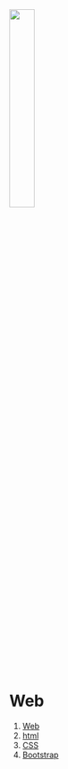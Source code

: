 
<img src="https://images.velog.io/images/arsshavin/post/d9b5e832-cec3-4c14-b537-dc0e7262f1eb/HTML&CSS.png" width=30%>

# Web

1. [Web](Web.md)
2. [html](HTML.md)
3. [CSS](CSS.md)
4. [Bootstrap](Bootstrap.md)